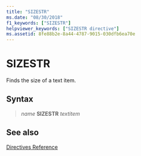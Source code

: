 ```yaml
---
title: "SIZESTR"
ms.date: "08/30/2018"
f1_keywords: ["SIZESTR"]
helpviewer_keywords: ["SIZESTR directive"]
ms.assetid: 8fe88b2e-8a44-4787-9015-030dfb6ea70e
---
```

# SIZESTR

Finds the size of a text item.

## Syntax

> *name* **SIZESTR** *textitem*

## See also

[Directives Reference](../../assembler/masm/directives-reference.md)<br/>